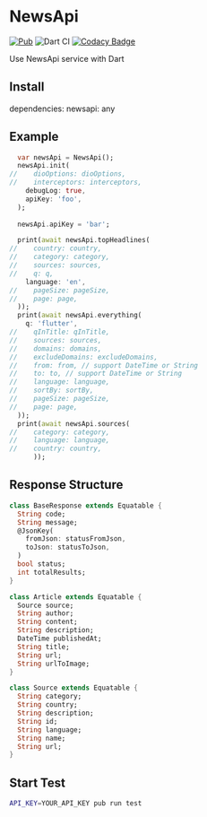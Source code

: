 # NewsApi

[![Pub](https://img.shields.io/pub/v/newsapi.svg)](https://pub.dartlang.org/packages/newsapi)
![Dart CI](https://github.com/YeungKC/NewsApi/workflows/Dart%20CI/badge.svg)
[![Codacy Badge](https://api.codacy.com/project/badge/Grade/33b83ba4c6834d5a9c76a1b6dfb61bd8)](https://www.codacy.com/manual/YeungKC/NewsApi?utm_source=github.com&amp;utm_medium=referral&amp;utm_content=YeungKC/NewsApi&amp;utm_campaign=Badge_Grade)

Use NewsApi service with Dart

## Install
dependencies:
    newsapi: any

## Example

```Dart
  var newsApi = NewsApi();
  newsApi.init(
//    dioOptions: dioOptions,
//    interceptors: interceptors,
    debugLog: true,
    apiKey: 'foo',
  );
  
  newsApi.apiKey = 'bar';

  print(await newsApi.topHeadlines(
//    country: country,
//    category: category,
//    sources: sources,
//    q: q,
    language: 'en',
//    pageSize: pageSize,
//    page: page,
  ));
  print(await newsApi.everything(
    q: 'flutter',
//    qInTitle: qInTitle,
//    sources: sources,
//    domains: domains,
//    excludeDomains: excludeDomains,
//    from: from, // support DateTime or String
//    to: to, // support DateTime or String
//    language: language,
//    sortBy: sortBy,
//    pageSize: pageSize,
//    page: page,
  ));
  print(await newsApi.sources(
//    category: category,
//    language: language,
//    country: country,
      ));
```

## Response Structure

```dart
class BaseResponse extends Equatable {
  String code;
  String message;
  @JsonKey(
    fromJson: statusFromJson,
    toJson: statusToJson,
  )
  bool status;
  int totalResults;
}

class Article extends Equatable {
  Source source;
  String author;
  String content;
  String description;
  DateTime publishedAt;
  String title;
  String url;
  String urlToImage;
}

class Source extends Equatable {
  String category;
  String country;
  String description;
  String id;
  String language;
  String name;
  String url;
}
```

## Start Test
```bash
API_KEY=YOUR_API_KEY pub run test
```
